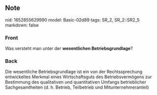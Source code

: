 ## Note
nid: 1652855629990
model: Basic-02d89
tags: SR_2, SR_2::SR2_5
markdown: false

### Front
Was versteht man unter der <b>wesentlichen Betriebsgrundlage</b>?

### Back
Die wesentliche Betriebsgrundlage ist ein von der Rechtssprechung entwickeltes Merkmal eines Wirtschaftsguts des Betriebsvermögens zur Bestimmung des qualitativen und quantitativen Umfangs betrieblicher Sachgesamtheiten (d. h. Betrieb, Teilbetrieb und Mitunternehmeranteil)
